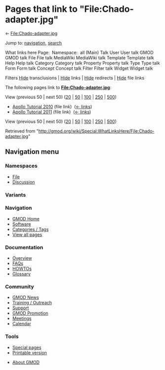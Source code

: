 <div id="mw-page-base" class="noprint">

</div>

<div id="mw-head-base" class="noprint">

</div>

<div id="content" class="mw-body" role="main">

<span id="top"></span>

<div id="mw-js-message" style="display:none;">

</div>



# <span dir="auto">Pages that link to "File:Chado-adapter.jpg"</span>

<div id="bodyContent">

<div id="contentSub">

←
[File:Chado-adapter.jpg](/wiki/File:Chado-adapter.jpg "File:Chado-adapter.jpg")

</div>

<div id="jump-to-nav" class="mw-jump">

Jump to: [navigation](#mw-navigation), [search](#p-search)

</div>

<div id="mw-content-text">

What links here Page:  Namespace:  all (Main) Talk User User talk GMOD
GMOD talk File File talk MediaWiki MediaWiki talk Template Template talk
Help Help talk Category Category talk Property Property talk Type Type
talk Form Form talk Concept Concept talk Filter Filter talk Widget
Widget talk

Filters
[Hide](/mediawiki/index.php?title=Special:WhatLinksHere/File:Chado-adapter.jpg&hidetrans=1 "Special:WhatLinksHere/File:Chado-adapter.jpg")
transclusions \|
[Hide](/mediawiki/index.php?title=Special:WhatLinksHere/File:Chado-adapter.jpg&hidelinks=1 "Special:WhatLinksHere/File:Chado-adapter.jpg")
links \|
[Hide](/mediawiki/index.php?title=Special:WhatLinksHere/File:Chado-adapter.jpg&hideredirs=1 "Special:WhatLinksHere/File:Chado-adapter.jpg")
redirects \|
[Hide](/mediawiki/index.php?title=Special:WhatLinksHere/File:Chado-adapter.jpg&hideimages=1 "Special:WhatLinksHere/File:Chado-adapter.jpg")
file links

The following pages link to
**[File:Chado-adapter.jpg](/wiki/File:Chado-adapter.jpg "File:Chado-adapter.jpg")**:

View (previous 50 \| next 50)
([20](/mediawiki/index.php?title=Special:WhatLinksHere/File:Chado-adapter.jpg&limit=20 "Special:WhatLinksHere/File:Chado-adapter.jpg")
\|
[50](/mediawiki/index.php?title=Special:WhatLinksHere/File:Chado-adapter.jpg&limit=50 "Special:WhatLinksHere/File:Chado-adapter.jpg")
\|
[100](/mediawiki/index.php?title=Special:WhatLinksHere/File:Chado-adapter.jpg&limit=100 "Special:WhatLinksHere/File:Chado-adapter.jpg")
\|
[250](/mediawiki/index.php?title=Special:WhatLinksHere/File:Chado-adapter.jpg&limit=250 "Special:WhatLinksHere/File:Chado-adapter.jpg")
\|
[500](/mediawiki/index.php?title=Special:WhatLinksHere/File:Chado-adapter.jpg&limit=500 "Special:WhatLinksHere/File:Chado-adapter.jpg"))

- [Apollo Tutorial
  2010](/wiki/Apollo_Tutorial_2010 "Apollo Tutorial 2010") (file link) ‎
  <span class="mw-whatlinkshere-tools">([←
  links](/mediawiki/index.php?title=Special:WhatLinksHere&target=Apollo+Tutorial+2010 "Special:WhatLinksHere"))</span>
- [Apollo Tutorial
  2011](/wiki/Apollo_Tutorial_2011 "Apollo Tutorial 2011") (file link) ‎
  <span class="mw-whatlinkshere-tools">([←
  links](/mediawiki/index.php?title=Special:WhatLinksHere&target=Apollo+Tutorial+2011 "Special:WhatLinksHere"))</span>

View (previous 50 \| next 50)
([20](/mediawiki/index.php?title=Special:WhatLinksHere/File:Chado-adapter.jpg&limit=20 "Special:WhatLinksHere/File:Chado-adapter.jpg")
\|
[50](/mediawiki/index.php?title=Special:WhatLinksHere/File:Chado-adapter.jpg&limit=50 "Special:WhatLinksHere/File:Chado-adapter.jpg")
\|
[100](/mediawiki/index.php?title=Special:WhatLinksHere/File:Chado-adapter.jpg&limit=100 "Special:WhatLinksHere/File:Chado-adapter.jpg")
\|
[250](/mediawiki/index.php?title=Special:WhatLinksHere/File:Chado-adapter.jpg&limit=250 "Special:WhatLinksHere/File:Chado-adapter.jpg")
\|
[500](/mediawiki/index.php?title=Special:WhatLinksHere/File:Chado-adapter.jpg&limit=500 "Special:WhatLinksHere/File:Chado-adapter.jpg"))

</div>

<div class="printfooter">

Retrieved from
"<http://gmod.org/wiki/Special:WhatLinksHere/File:Chado-adapter.jpg>"

</div>

<div id="catlinks" class="catlinks catlinks-allhidden">

</div>

<div class="visualClear">

</div>

</div>

</div>

<div id="mw-navigation">

## Navigation menu

<div id="mw-head">



<div id="left-navigation">

<div id="p-namespaces" class="vectorTabs" role="navigation"
aria-labelledby="p-namespaces-label">

### Namespaces

- <span id="ca-nstab-image"><a href="/wiki/File:Chado-adapter.jpg" accesskey="c"
  title="View the file page [c]">File</a></span>
- <span id="ca-talk"><a
  href="/mediawiki/index.php?title=File_talk:Chado-adapter.jpg&amp;action=edit&amp;redlink=1"
  accesskey="t"
  title="Discussion about the content page [t]">Discussion</a></span>

</div>

<div id="p-variants" class="vectorMenu emptyPortlet" role="navigation"
aria-labelledby="p-variants-label">

### 

### Variants[](#)

<div class="menu">

</div>

</div>

</div>





</div>

</div>

</div>

<div id="mw-panel">

<div id="p-logo" role="banner">

<a href="/wiki/Main_Page"
style="background-image: url(http://gmod.org/images/GMOD-cogs.png);"
title="Visit the main page"></a>

</div>

<div id="p-Navigation" class="portal" role="navigation"
aria-labelledby="p-Navigation-label">

### Navigation

<div class="body">

- <span id="n-GMOD-Home">[GMOD Home](/wiki/Main_Page)</span>
- <span id="n-Software">[Software](/wiki/GMOD_Components)</span>
- <span id="n-Categories-.2F-Tags">[Categories /
  Tags](/wiki/Categories)</span>
- <span id="n-View-all-pages">[View all
  pages](/wiki/Special:AllPages)</span>

</div>

</div>

<div id="p-Documentation" class="portal" role="navigation"
aria-labelledby="p-Documentation-label">

### Documentation

<div class="body">

- <span id="n-Overview">[Overview](/wiki/Overview)</span>
- <span id="n-FAQs">[FAQs](/wiki/Category:FAQ)</span>
- <span id="n-HOWTOs">[HOWTOs](/wiki/Category:HOWTO)</span>
- <span id="n-Glossary">[Glossary](/wiki/Glossary)</span>

</div>

</div>

<div id="p-Community" class="portal" role="navigation"
aria-labelledby="p-Community-label">

### Community

<div class="body">

- <span id="n-GMOD-News">[GMOD News](/wiki/GMOD_News)</span>
- <span id="n-Training-.2F-Outreach">[Training /
  Outreach](/wiki/Training_and_Outreach)</span>
- <span id="n-Support">[Support](/wiki/Support)</span>
- <span id="n-GMOD-Promotion">[GMOD
  Promotion](/wiki/GMOD_Promotion)</span>
- <span id="n-Meetings">[Meetings](/wiki/Meetings)</span>
- <span id="n-Calendar">[Calendar](/wiki/Calendar)</span>

</div>

</div>

<div id="p-tb" class="portal" role="navigation"
aria-labelledby="p-tb-label">

### Tools

<div class="body">

- <span id="t-specialpages"><a href="/wiki/Special:SpecialPages" accesskey="q"
  title="A list of all special pages [q]">Special pages</a></span>
- <span id="t-print"><a
  href="/mediawiki/index.php?title=Special:WhatLinksHere/File:Chado-adapter.jpg&amp;printable=yes"
  rel="alternate" accesskey="p"
  title="Printable version of this page [p]">Printable version</a></span>

</div>

</div>

</div>

</div>

<div id="footer" role="contentinfo">

- <span id="footer-places-about">[About
  GMOD](/wiki/GMOD:About "GMOD:About")</span>

<!-- -->






</div>
